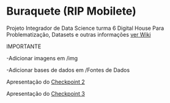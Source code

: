 # Buraquete (RIP Mobilete)

Projeto Integrador de Data Science turma 6 Digital House
Para Problematização, Datasets e outras informações [ver Wiki](https://github.com/langaia/Buraquete/wiki)


IMPORTANTE

-Adicionar imagens em /img

-Adicionar bases de dados em /Fontes de Dados

Apresentação do [Checkpoint 2](https://docs.google.com/presentation/d/1x-jgsxE06nq3H0l2lt1PFxfuF3agvxRsy3yYjjhav1Q/edit#slide=id.p)

Apresentação do [Checkpoint 3](https://docs.google.com/presentation/d/e/2PACX-1vTH9FIHFSK-oprhmRpnP__AP5XN9iaOY8U8y-tkoPGf9ZDE2aw-1RpvtOs_04HN9UKLW46ZN7xWF3mi/pub?start=false&loop=false&delayms=3000)

